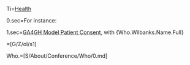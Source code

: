 Ti=<a href="index.php?action=doc&file=S/About/Conference/Theme/Use/Health/0.md">Health</a>

0.sec=For instance:

1.sec=<a href="index.php?action=list&file=Wx/org/genomicsandhealth/REWG/Demo/">GA4GH Model Patient Consent</a>, with {Who.Wilbanks.Name.Full}

=[G/Z/ol/s1]

Who.=[S/About/Conference/Who/0.md]